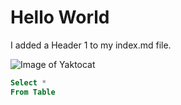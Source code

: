 # Hello World

I added a Header 1 to my index.md file.

![Image of Yaktocat](https://octodex.github.com/images/yaktocat.png)

``` SQL
Select *
From Table
```
